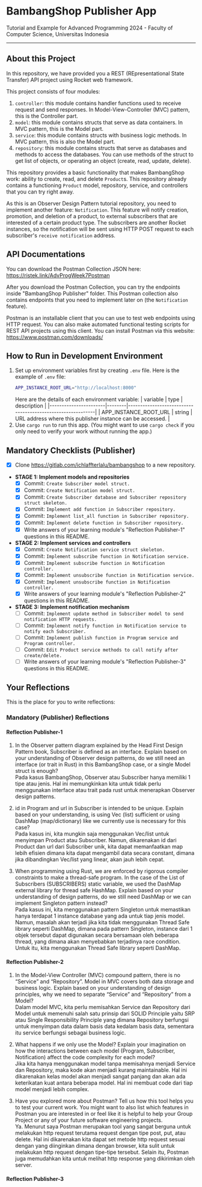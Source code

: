 # BambangShop Publisher App
Tutorial and Example for Advanced Programming 2024 - Faculty of Computer Science, Universitas Indonesia

---

## About this Project
In this repository, we have provided you a REST (REpresentational State Transfer) API project using Rocket web framework.

This project consists of four modules:
1.  `controller`: this module contains handler functions used to receive request and send responses.
    In Model-View-Controller (MVC) pattern, this is the Controller part.
2.  `model`: this module contains structs that serve as data containers.
    In MVC pattern, this is the Model part.
3.  `service`: this module contains structs with business logic methods.
    In MVC pattern, this is also the Model part.
4.  `repository`: this module contains structs that serve as databases and methods to access the databases.
    You can use methods of the struct to get list of objects, or operating an object (create, read, update, delete).

This repository provides a basic functionality that makes BambangShop work: ability to create, read, and delete `Product`s.
This repository already contains a functioning `Product` model, repository, service, and controllers that you can try right away.

As this is an Observer Design Pattern tutorial repository, you need to implement another feature: `Notification`.
This feature will notify creation, promotion, and deletion of a product, to external subscribers that are interested of a certain product type.
The subscribers are another Rocket instances, so the notification will be sent using HTTP POST request to each subscriber's `receive notification` address.

## API Documentations

You can download the Postman Collection JSON here: https://ristek.link/AdvProgWeek7Postman

After you download the Postman Collection, you can try the endpoints inside "BambangShop Publisher" folder.
This Postman collection also contains endpoints that you need to implement later on (the `Notification` feature).

Postman is an installable client that you can use to test web endpoints using HTTP request.
You can also make automated functional testing scripts for REST API projects using this client.
You can install Postman via this website: https://www.postman.com/downloads/

## How to Run in Development Environment
1.  Set up environment variables first by creating `.env` file.
    Here is the example of `.env` file:
    ```bash
    APP_INSTANCE_ROOT_URL="http://localhost:8000"
    ```
    Here are the details of each environment variable:
    | variable              | type   | description                                                |
    |-----------------------|--------|------------------------------------------------------------|
    | APP_INSTANCE_ROOT_URL | string | URL address where this publisher instance can be accessed. |
2.  Use `cargo run` to run this app.
    (You might want to use `cargo check` if you only need to verify your work without running the app.)

## Mandatory Checklists (Publisher)
-   [x] Clone https://gitlab.com/ichlaffterlalu/bambangshop to a new repository.
-   **STAGE 1: Implement models and repositories**
    -   [x] Commit: `Create Subscriber model struct.`
    -   [x] Commit: `Create Notification model struct.`
    -   [x] Commit: `Create Subscriber database and Subscriber repository struct skeleton.`
    -   [x] Commit: `Implement add function in Subscriber repository.`
    -   [x] Commit: `Implement list_all function in Subscriber repository.`
    -   [x] Commit: `Implement delete function in Subscriber repository.`
    -   [x] Write answers of your learning module's "Reflection Publisher-1" questions in this README.
-   **STAGE 2: Implement services and controllers**
    -   [x] Commit: `Create Notification service struct skeleton.`
    -   [x] Commit: `Implement subscribe function in Notification service.`
    -   [x] Commit: `Implement subscribe function in Notification controller.`
    -   [x] Commit: `Implement unsubscribe function in Notification service.`
    -   [x] Commit: `Implement unsubscribe function in Notification controller.`
    -   [x] Write answers of your learning module's "Reflection Publisher-2" questions in this README.
-   **STAGE 3: Implement notification mechanism**
    -   [ ] Commit: `Implement update method in Subscriber model to send notification HTTP requests.`
    -   [ ] Commit: `Implement notify function in Notification service to notify each Subscriber.`
    -   [ ] Commit: `Implement publish function in Program service and Program controller.`
    -   [ ] Commit: `Edit Product service methods to call notify after create/delete.`
    -   [ ] Write answers of your learning module's "Reflection Publisher-3" questions in this README.

## Your Reflections
This is the place for you to write reflections:

### Mandatory (Publisher) Reflections

#### Reflection Publisher-1
1. In the Observer pattern diagram explained by the Head First Design Pattern book, Subscriber is defined as an interface. Explain based on your understanding of Observer design patterns, do we still need an interface (or trait in Rust) in this BambangShop case, or a single Model struct is enough? <br>
    Pada kasus BambangShop, Observer atau Subscriber hanya memiliki 1 tipe atau jenis. Hal ini memungkinkan kita untuk tidak perlu menggunakan interface atau trait pada rust untuk menerapkan Observer design patterns.

2. id in Program and url in Subscriber is intended to be unique. Explain based on your understanding, is using Vec (list) sufficient or using DashMap (map/dictionary) like we currently use is necessary for this case? <br>
    Pada kasus ini, kita mungkin saja menggunakan Vec/list untuk menyimpan Product atau Subscriber. Namun, dikarenakan id dari Product dan url dari Subscriber unik, kita dapat memanfaatkan map lebih efisien dimana kita dapat mengambil data secara constant, dimana jika dibandingkan Vec/list yang linear, akan jauh lebih cepat.

3. When programming using Rust, we are enforced by rigorous compiler constraints to make a thread-safe program. In the case of the List of Subscribers (SUBSCRIBERS) static variable, we used the DashMap external library for thread safe HashMap. Explain based on your understanding of design patterns, do we still need DashMap or we can implement Singleton pattern instead? <br>
    Pada kasus ini, kita menggunakan pattern Singleton untuk memastikan hanya terdapat 1 instance database yang ada untuk tiap jenis model. Namun, masalah akan terjadi jika kita tidak menggunakan Thread Safe library seperti DashMap, dimana pada pattern Singleton, instance dari 1 objek tersebut dapat digunakan secara bersamaan oleh beberapa thread, yang dimana akan menyebabkan terjadinya race condition. Untuk itu, kita menggunakan Thread Safe library seperti DashMap.  

#### Reflection Publisher-2
1. In the Model-View Controller (MVC) compound pattern, there is no “Service” and “Repository”. Model in MVC covers both data storage and business logic. Explain based on your understanding of design principles, why we need to separate “Service” and “Repository” from a Model? <br>
    Dalam model MVC, kita perlu memisahkan Service dan Repository dari Model untuk memenuhi salah satu prinsip dari SOLID Principle yaitu SRP atau Single Responsibility Principle yang dimana Repository berfungsi untuk menyimpan data dalam basis data kedalam basis data, sementara itu service berfungsi sebagai business logic.

2. What happens if we only use the Model? Explain your imagination on how the interactions between each model (Program, Subscriber, Notification) affect the code complexity for each model? <br>
    Jika kita hanya menggunakan model tanpa memisahnya menjadi Service dan Repository, maka kode akan menjadi kurang maintainable. Hal ini dikarenakan kelas model akan menjadi sangat panjang dan akan ada keterikatan kuat antara beberapa model. Hal ini membuat code dari tiap model menjadi lebih complex.

3. Have you explored more about Postman? Tell us how this tool helps you to test your current work. You might want to also list which features in Postman you are interested in or feel like it is helpful to help your Group Project or any of your future software engineering projects. <br>
    Ya. Menurut saya Postman merupakan tool yang sangat berguna untuk melakukan http request terutama request dengan tipe post, put, atau delete. Hal ini dikarenakan kita dapat set metode http request sesuai dengan yang diinginkan dimana dengan browser, kita sulit untuk melakukan http request dengan tipe-tipe tersebut. Selain itu, Postman juga memudahkan kita untuk melihat http response yang dikirimkan oleh server.

#### Reflection Publisher-3
